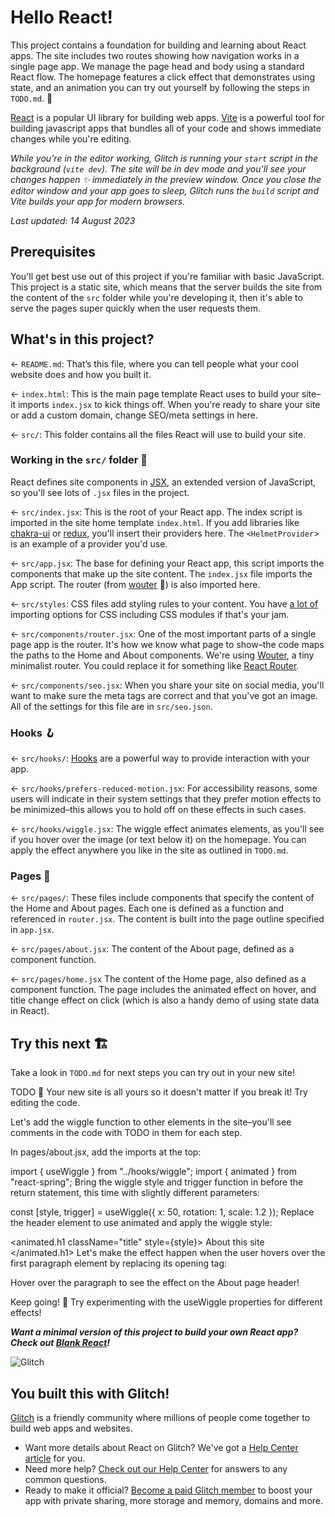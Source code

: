 # Hello React!

This project contains a foundation for building and learning about React apps. The site includes two routes showing how navigation works in a single page app. We manage the page head and body using a standard React flow. The homepage features a click effect that demonstrates using state, and an animation you can try out yourself by following the steps in `TODO.md`. 💫

[React](https://reactjs.org/) is a popular UI library for building web apps. [Vite](https://vitejs.dev/) is a powerful tool for building javascript apps that bundles all of your code and shows immediate changes while you're editing.

_While you're in the editor working, Glitch is running your `start` script in the background (`vite dev`). The site will be in dev mode and you'll see your changes happen ✨ immediately in the preview window. Once you close the editor window and your app goes to sleep, Glitch runs the `build` script and Vite builds your app for modern browsers._

_Last updated: 14 August 2023_

## Prerequisites

You'll get best use out of this project if you're familiar with basic JavaScript. This project is a static site, which means that the server builds the site from the content of the `src` folder while you're developing it, then it's able to serve the pages super quickly when the user requests them.

## What's in this project?

← `README.md`: That’s this file, where you can tell people what your cool website does and how you built it.

← `index.html`: This is the main page template React uses to build your site–it imports `index.jsx` to kick things off. When you're ready to share your site or add a custom domain, change SEO/meta settings in here.

← `src/`: This folder contains all the files React will use to build your site.

### Working in the `src/` folder 📁

React defines site components in [JSX](https://reactjs.org/docs/introducing-jsx.html), an extended version of JavaScript, so you'll see lots of `.jsx` files in the project.

← `src/index.jsx`: This is the root of your React app. The index script is imported in the site home template `index.html`. If you add libraries like [chakra-ui](https://chakra-ui.com) or [redux](https://react-redux.js.org), you'll insert their providers here. The `<HelmetProvider`> is an example of a provider you'd use.

← `src/app.jsx`: The base for defining your React app, this script imports the components that make up the site content. The `index.jsx` file imports the App script. The router (from [wouter](https://github.com/molefrog/wouter) 🐰) is also imported here.

← `src/styles`: CSS files add styling rules to your content. You have [a lot of](https://vitejs.dev/guide/features.html#css) importing options for CSS including CSS modules if that's your jam.

← `src/components/router.jsx`: One of the most important parts of a single page app is the router. It's how we know what page to show–the code maps the paths to the Home and About components. We're using [Wouter](https://github.com/molefrog/wouter), a tiny minimalist router. You could replace it for something like [React Router](https://reactrouter.com/).

← `src/components/seo.jsx`: When you share your site on social media, you'll want to make sure the meta tags are correct and that you've got an image. All of the settings for this file are in `src/seo.json`.

### Hooks 🪝

← `src/hooks/`: [Hooks](https://reactjs.org/docs/hooks-intro.html) are a powerful way to provide interaction with your app.

← `src/hooks/prefers-reduced-motion.jsx`: For accessibility reasons, some users will indicate in their system settings that they prefer motion effects to be minimized–this allows you to hold off on these effects in such cases.

← `src/hooks/wiggle.jsx`: The wiggle effect animates elements, as you'll see if you hover over the image (or text below it) on the homepage. You can apply the effect anywhere you like in the site as outlined in `TODO.md`.

### Pages 📃

← `src/pages/`: These files include components that specify the content of the Home and About pages. Each one is defined as a function and referenced in `router.jsx`. The content is built into the page outline specified in `app.jsx`.

← `src/pages/about.jsx`: The content of the About page, defined as a component function.

← `src/pages/home.jsx` The content of the Home page, also defined as a component function. The page includes the animated effect on hover, and title change effect on click (which is also a handy demo of using state data in React).

## Try this next 🏗️

Take a look in `TODO.md` for next steps you can try out in your new site!

TODO 🚧
Your new site is all yours so it doesn't matter if you break it! Try editing the code.

Let's add the wiggle function to other elements in the site–you'll see comments in the code with TODO in them for each step.

In pages/about.jsx, add the imports at the top:

import { useWiggle } from "../hooks/wiggle";
import { animated } from "react-spring";
Bring the wiggle style and trigger function in before the return statement, this time with slightly different parameters:

const [style, trigger] = useWiggle({ x: 50, rotation: 1, scale: 1.2 });
Replace the header element to use animated and apply the wiggle style:

<animated.h1 className="title" style={style}>
 About this site
</animated.h1>
Let's make the effect happen when the user hovers over the first paragraph element by replacing its opening tag:

<p onMouseEnter={trigger}>
Hover over the paragraph to see the effect on the About page header!

Keep going! 🚀
Try experimenting with the useWiggle properties for different effects!



**_Want a minimal version of this project to build your own React app? Check out [Blank React](https://glitch.com/edit/#!/remix/glitch-blank-react)!_**

![Glitch](https://cdn.glitch.com/a9975ea6-8949-4bab-addb-8a95021dc2da%2FLogo_Color.svg?v=1602781328576)

## You built this with Glitch!

[Glitch](https://glitch.com) is a friendly community where millions of people come together to build web apps and websites.

- Want more details about React on Glitch? We've got a [Help Center article](https://help.glitch.com/hc/en-us/articles/16287545215501-React-Projects) for you.
- Need more help? [Check out our Help Center](https://help.glitch.com/) for answers to any common questions.
- Ready to make it official? [Become a paid Glitch member](https://glitch.com/pricing) to boost your app with private sharing, more storage and memory, domains and more.
